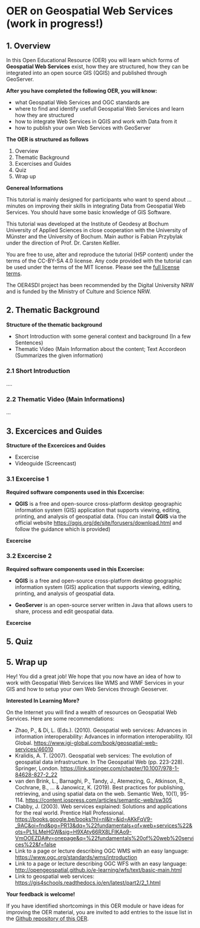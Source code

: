 # OER on Geospatial Web Services (work in progress!)       
         	           	
## 1. Overview

In this Open Educational Resource (OER) you will learn which forms of **Geospatial Web Services** exist, how they are structured, how they can be integrated into an open source GIS (QGIS) and published through GeoServer. 

**After you have completed the following OER, you will know:**
* what Geospatial Web Services and OGC standards are
* where to find and identify usefull Geospatial Web Services and learn how they are structured
* how to integrate Web Services in QGIS and work with Data from it 
* how to publish your own Web Services with GeoServer 

**The OER is structured as follows**

1. Overview
2. Thematic Background 
3. Excercises and Guides
4. Quiz 
5. Wrap up 

**Genereal Informations**

This tutorial is mainly designed for participants who want to spend about ... minutes on improving their skills in integrating Data from Geospatial Web Services. You should have some basic knowledge of GIS Software.

This tutorial was developed at the Institute of Geodesy at Bochum University of Applied Sciences in close cooperation with the University of Münster and the University of Bochum. Main author is Fabian Przybylak under the direction of Prof. Dr. Carsten Keßler.

You are free to use, alter and reproduce the tutorial (H5P content) under the terms of the CC-BY-SA 4.0 license. Any code provided with the tutorial can be used under the terms of the MIT license. Please see the [full license terms](https://github.com/oer4sdi/Geospatial-Web-Services/blob/main/LICENSE.md). 

The OER4SDI project has been recommended by the Digital University NRW and is funded by the Ministry of Culture and Science NRW. 

## 2. Thematic Background

**Structure of the thematic background** 
* Short Introduction with some general context and background (In a few Sentences) 
* Thematic Video (Main Information about the content; Text Accordeon (Summarizes the given information)


### 2.1 Short Introduction

....

### 2.2 Thematic Video (Main Informations)

...

## 3. Excercices and Guides

**Structure of the Excercices and Guides** 
* Excercise 
* Videoguide (Screencast)

### 3.1 Excercise 1

**Required software components used in this Excercise:** 

* **QGIS** is a free and open-source cross-platform desktop geographic information system (GIS) application that supports viewing, editing, printing, and analysis of geospatial data. 
(You can install **QGIS** via the official website https://qgis.org/de/site/forusers/download.html and follow the guidance which is provided)

**Excercise**



### 3.2 Excercise 2
**Required software components used in this Excercise:** 

* **QGIS** is a free and open-source cross-platform desktop geographic information system (GIS) application that supports viewing, editing, printing, and analysis of geospatial data.

* **GeoServer** is an open-source server written in Java that allows users to share, process and edit geospatial data.

**Excercise**


## 5. Quiz


## 5. Wrap up

Hey! You did a great job! We hope that you now have an idea of how to work with Geospatial Web Services like WMS and WMF Services in your GIS and how to setup your own Web Services through Geoserver.  


**Interested In Learning More?**

On the Internet you will find a wealth of resources on Geospatial Web Services. Here are some recommendations: 

* Zhao, P., & Di, L. (Eds.). (2010). Geospatial web services: Advances in information interoperability: Advances in information interoperability. IGI Global. https://www.igi-global.com/book/geospatial-web-services/46010 
* Kralidis, A. T. (2007). Geospatial web services: The evolution of geospatial data infrastructure. In The Geospatial Web (pp. 223-228). Springer, London. https://link.springer.com/chapter/10.1007/978-1-84628-827-2_22 
* van den Brink, L., Barnaghi, P., Tandy, J., Atemezing, G., Atkinson, R., Cochrane, B., ... & Janowicz, K. (2019). Best practices for publishing, retrieving, and using spatial data on the web. Semantic Web, 10(1), 95-114. https://content.iospress.com/articles/semantic-web/sw305
* Clabby, J. (2003). Web services explained: Solutions and applications for the real world. Prentice Hall Professional. https://books.google.be/books?hl=nl&lr=&id=AKkFqV9-_9AC&oi=fnd&pg=PR13&dq=%22fundamentals+of+web+services%22&ots=PL1iLMeHGW&sig=H9XAty66RX8LFIKAo9-VmOOEZDA#v=onepage&q=%22fundamentals%20of%20web%20services%22&f=false
* Link to a page or lecture describing OGC WMS with an easy language: https://www.ogc.org/standards/wms/introduction 
* Link to a page or lecture describing OGC WFS with an easy language: http://opengeospatial.github.io/e-learning/wfs/text/basic-main.html
* Link to geospatial web services: https://gis4schools.readthedocs.io/en/latest/part2/2_1.html


**Your feedback is welcome!**

If you have identified shortcomings in this OER module or have ideas for improving the OER material, you are invited to add entries to the issue list in the [Github repository of this OER]( https://github.com/oer4sdi/...).
